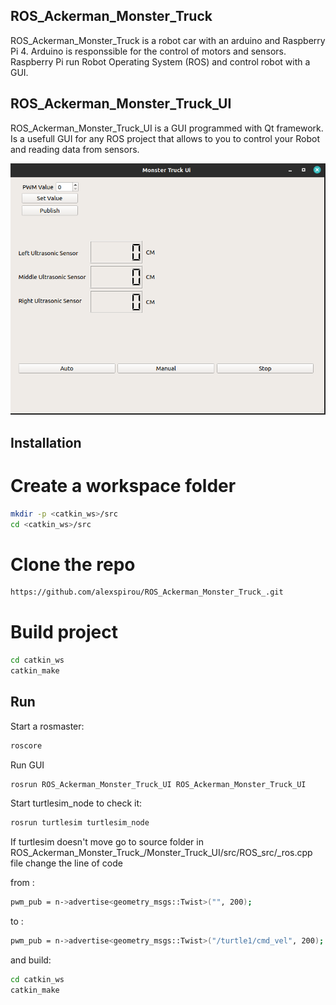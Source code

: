 ## ROS_Ackerman_Monster_Truck

ROS_Ackerman_Monster_Truck is a robot car with an arduino and Raspberry Pi 4. Arduino is responssible for the control of motors and sensors. Raspberry Pi run Robot Operating System (ROS)
and control robot with a GUI.

## ROS_Ackerman_Monster_Truck_UI
ROS_Ackerman_Monster_Truck_UI is a GUI programmed with Qt framework. Is a usefull GUI for any ROS project that allows to you to control your Robot and reading data from sensors.


![](/Resources/ui.png)


## Installation

# Create a workspace folder
```bash
mkdir -p <catkin_ws>/src
cd <catkin_ws>/src
```
# Clone the repo
```bash
https://github.com/alexspirou/ROS_Ackerman_Monster_Truck_.git
```
# Build project
```bash
cd catkin_ws
catkin_make
```
## Run
Start a rosmaster:
```bash
roscore
```
Run GUI
```bash
rosrun ROS_Ackerman_Monster_Truck_UI ROS_Ackerman_Monster_Truck_UI 
```
Start turtlesim_node to check it:

```bash
rosrun turtlesim turtlesim_node
```

If turtlesim doesn't move go to source folder in ROS_Ackerman_Monster_Truck_/Monster_Truck_UI/src/ROS_src/_ros.cpp file change the line of code

from :
```bash
pwm_pub = n->advertise<geometry_msgs::Twist>("", 200);
```
to :
```bash
pwm_pub = n->advertise<geometry_msgs::Twist>("/turtle1/cmd_vel", 200);
```
and build:
```bash
cd catkin_ws
catkin_make
```


